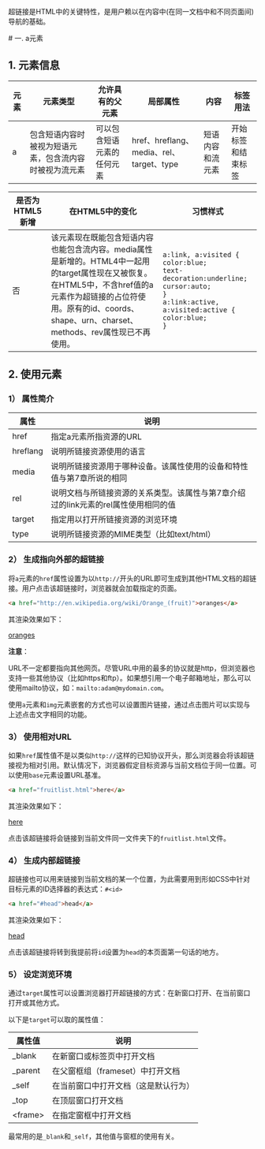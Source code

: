 <p id="head">
    超链接是HTML中的关键特性，是用户赖以在内容中(在同一文档中和不同页面间)导航的基础。
</p>
# 一. a元素

## 1. 元素信息

| 元素 | 元素类型                                               | 允许具有的父元素           | 局部属性                                 | 内容             | 标签用法           |
| ---- | ------------------------------------------------------ | -------------------------- | ---------------------------------------- | ---------------- | ------------------ |
| a    | 包含短语内容时被视为短语元素，包含流内容时被视为流元素 | 可以包含短语元素的任何元素 | href、hreflang、media、rel、target、type | 短语内容和流元素 | 开始标签和结束标签 |

| 是否为HTML5新增 | 在HTML5中的变化                                              | 习惯样式                                                     |
| --------------- | ------------------------------------------------------------ | ------------------------------------------------------------ |
| 否              | 该元素现在既能包含短语内容也能包含流内容。media属性是新增的。HTML4中一起用的target属性现在又被恢复。在HTML5中，不含href值的a元素作为超链接的占位符使用。原有的id、coords、shape、urn、charset、methods、rev属性现已不再使用。 | `a:link, a:visited {`<br />`color:blue;`<br />`text-decoration:underline; cursor:auto;`<br />`}`<br />`a:link:active, a:visited:active {`<br />`color:blue;`<br />`}` |

## 2. 使用元素

### 1） 属性简介

| 属性     | 说明                                                         |
| -------- | ------------------------------------------------------------ |
| href     | 指定a元素所指资源的URL                                       |
| hreflang | 说明所链接资源使用的语言                                     |
| media    | 说明所链接资源用于哪种设备。该属性使用的设备和特性值与第7章所说的相同 |
| rel      | 说明文档与所链接资源的关系类型。该属性与第7章介绍过的link元素的rel属性使用相同的值 |
| target   | 指定用以打开所链接资源的浏览环境                             |
| type     | 说明所链接资源的MIME类型（比如text/html）                    |

### 2） 生成指向外部的超链接

将`a`元素的`href`属性设置为以`http://`开头的URL即可生成到其他HTML文档的超链接。用户点击该超链接时，浏览器就会加载指定的页面。

```html
<a href="http://en.wikipedia.org/wiki/Orange_(fruit)">oranges</a>
```

其渲染效果如下：

<a href="http://en.wikipedia.org/wiki/Orange_(fruit)">oranges</a>

**注意**：

URL不一定都要指向其他网页。尽管URL中用的最多的协议就是http，但浏览器也支持一些其他协议（比如https和ftp）。如果想引用一个电子邮箱地址，那么可以使用mailto协议，如：`mailto:adam@mydomain.com`。

使用`a`元素和`img`元素嵌套的方式也可以设置图片链接，通过点击图片可以实现与上述点击文字相同的功能。

### 3） 使用相对URL

如果`href`属性值不是以类似`http://`这样的已知协议开头，那么浏览器会将该超链接视为相对引用。默认情况下，浏览器假定目标资源与当前文档位于同一位置。可以使用`base`元素设置URL基准。

```html
<a href="fruitlist.html">here</a>
```

其渲染效果如下：

<a href="furitlist.html">here</a>

点击该超链接将会链接到当前文件同一文件夹下的`fruitlist.html`文件。

### 4） 生成内部超链接

超链接也可以用来链接到当前文档的某一个位置，为此需要用到形如CSS中针对目标元素的ID选择器的表达式：`#<id>`

```html
<a href="#head">head</a>
```

其渲染效果如下：

<a href="#head">head</a>

点击该超链接将转到我提前将`id`设置为`head`的本页面第一句话的地方。

### 5） 设定浏览环境

通过`target`属性可以设置浏览器打开超链接的方式：在新窗口打开、在当前窗口打开或其他方式。

以下是`target`可以取的属性值：

| 属性值    | 说明                                 |
| --------- | ------------------------------------ |
| _blank    | 在新窗口或标签页中打开文档           |
| _parent   | 在父窗框组（frameset）中打开文档     |
| _self     | 在当前窗口中打开文档（这是默认行为） |
| _top      | 在顶层窗口打开文档                   |
| \<frame\> | 在指定窗框中打开文档                 |

最常用的是`_blank`和`_self`，其他值与窗框的使用有关。
